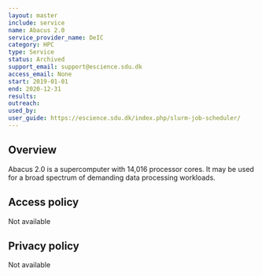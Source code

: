 ```yaml
---
layout: master
include: service
name: Abacus 2.0
service_provider_name: DeIC
category: HPC
type: Service
status: Archived
support_email: support@escience.sdu.dk
access_email: None
start: 2019-01-01
end: 2020-12-31
results:
outreach:
used_by: 
user_guide: https://escience.sdu.dk/index.php/slurm-job-scheduler/
---
```

<h2>Overview</h2>Abacus 2.0 is a supercomputer with 14,016 processor cores. It may be used for a broad spectrum of demanding data processing workloads.

## Access policy
Not available

## Privacy policy
Not available
